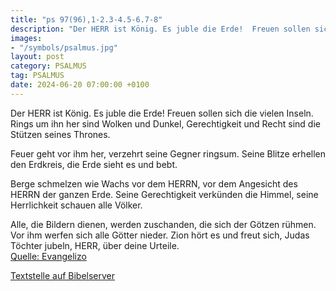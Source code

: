 ```yaml
---
title: "ps 97(96),1-2.3-4.5-6.7-8"
description: "Der HERR ist König. Es juble die Erde!  Freuen sollen sich die vielen Inseln. Rings um ihn her sind Wolken und Dunkel,  Gerechtigkeit und Recht sind die Stützen seines Thrones.  Feuer geht vor ihm her,  verzehrt seine Gegner ringsum. Seine Blitze erhellen den Erdkreis,  die E...."
images:
- "/symbols/psalmus.jpg"
layout: post
category: PSALMUS
tag: PSALMUS
date: 2024-06-20 07:00:00 +0100
---
```

Der HERR ist König. Es juble die Erde! 
Freuen sollen sich die vielen Inseln.
Rings um ihn her sind Wolken und Dunkel, 
Gerechtigkeit und Recht sind die Stützen seines Thrones.

Feuer geht vor ihm her, 
verzehrt seine Gegner ringsum.
Seine Blitze erhellen den Erdkreis, 
die Erde sieht es und bebt.<!--more-->

Berge schmelzen wie Wachs vor dem HERRN, 
vor dem Angesicht des HERRN der ganzen Erde.
Seine Gerechtigkeit verkünden die Himmel, 
seine Herrlichkeit schauen alle Völker.

Alle, die Bildern dienen, werden zuschanden, 
die sich der Götzen rühmen. 
Vor ihm werfen sich alle Götter nieder.
Zion hört es und freut sich, 
Judas Töchter jubeln, HERR, über deine Urteile.<br>
[Quelle: Evangelizo](https://evangeliumtagfuertag.org/DE/gospel)

[Textstelle auf Bibelserver](https://www.bibleserver.com/EU/ps97(96),1-2.3-4.5-6.7-8)

